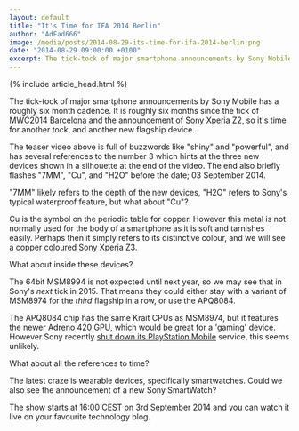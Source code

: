 ```yaml
---
layout: default
title: "It's Time for IFA 2014 Berlin"
author: "AdFad666"
image: /media/posts/2014-08-29-its-time-for-ifa-2014-berlin.png
date: "2014-08-29 09:00:00 +0100"
excerpt: The tick-tock of major smartphone announcements by Sony Mobile has a roughly six month cadence. It is roughly six months since the tick of MWC2014 Barcelona and the announcement of Sony Xperia Z2, so it's time for ...
---
```


{% include article_head.html %}

The tick-tock of major smartphone announcements by Sony Mobile has a roughly six month cadence. It is roughly six months since the tick of <a href="/press-release/sony-introduces-xperia-z2-at-mwc2014/">MWC2014 Barcelona</a> and the announcement of <a href="/qualcomm-krait-400-family/sony-xperia-z2/">Sony Xperia Z2</a>, so it's time for another tock, and another new flagship device.

The teaser video above is full of buzzwords like "shiny" and "powerful", and has several references to the number 3 which hints at the three new devices shown in a silhouette at the end of the video. The end also briefly flashes "7MM", "Cu", and "H2O" before the date; 03 September 2014.

"7MM" likely refers to the depth of the new devices, "H2O" refers to Sony's typical waterproof feature, but what about "Cu"?

Cu is the symbol on the periodic table for copper. However this metal is not normally used for the body of a smartphone as it is soft and tarnishes easily. Perhaps then it simply refers to its distinctive colour, and we will see a copper coloured Sony Xperia Z3.

What about inside these devices?

The 64bit MSM8994 is not expected until next year, so we may see that in Sony's <em>next</em> tick in 2015. That means they could either stay with a variant of MSM8974 for the <em>third</em> flagship in a row, or use the APQ8084. 

The APQ8084 chip has the same Krait CPUs as MSM8974, but it features the newer Adreno 420 GPU, which would be great for a 'gaming' device. However Sony recently <a href="http://www.jp.playstation.com/info/support/sp_20140806_psm_android.html" target="_blank">shut down its PlayStation Mobile</a> service, this seems unlikely.

What about all the references to time?

The latest craze is wearable devices, specifically smartwatches. Could we also see the announcement of a new Sony SmartWatch?

The show starts at 16:00 CEST on 3rd September 2014 and you can watch it live on your favourite technology blog.
